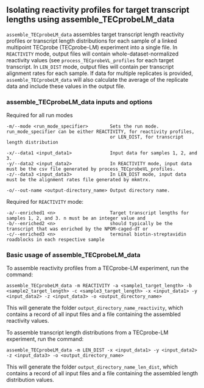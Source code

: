 ## Isolating reactivity profiles for target transcript lengths using assemble_TECprobeLM_data

`assemble_TECprobeLM_data` assembles target transcript length reactivity profiles or transcript length distributions for each sample of a linked multipoint TECprobe (TECprobe-LM) experiment into a single file. In `REACTIVITY` mode, output files will contain whole-dataset-normalized reactivity values (see `process_TECprobeVL_profiles` for each target transcript. In `LEN_DIST` mode, output files will contain per transcript alignment rates for each sample. If data for multiple replicates is provided, `assemble_TECprobeLM_data` will also calculate the average of the replicate data and include these values in the output file.

### assemble_TECprobeLM_data inputs and options

Required for all run modes
```
-m/--mode <run_mode_specifier>        Sets the run mode. run_mode_specifier can be either REACTIVITY, for reactivity profiles,
                                      or LEN_DIST, for transcript length distribution

-x/--data1 <input_data1>              Input data for samples 1, 2, and 3. 
-y/--data2 <input_data2>              In REACTIVITY mode, input data must be the csv file generated by process_TECprobeVL_profiles.
-z/--data3 <input_data3>              In LEN_DIST mode, input data must be the alignment rates file generated by mkmtrx.

-o/--out-name <output-directory_name> Output directory name.
```

Required for `REACTIVITY` mode:
```
-a/--enriched1 <n>                    Target transcript lengths for samples 1, 2, and 3. n must be an integer value and
-b/--enriched2 <n>                    should typically be the transcript that was enriched by the NPOM-caged-dT or 
-c/--enriched3 <n>                    terminal biotin-streptavidin roadblocks in each respective sample
```

### Basic usage of assemble_TECprobeLM_data

To assemble reactivity profiles from a TECprobe-LM experiment, run the command: 

`assemble_TECprobeLM_data -m REACTIVITY -a <sample1_target_length> -b <sample2_target_length> -c <sample3_target_length> -x <input_data1> -y <input_data2> -z <input_data3> -o <output_directory_name>` 

This will generate the folder `output_directory_name_reactivity`, which contains a record of all input files and a file containing the assembled reactivity values.

To assemble transcript length distributions from a TECprobe-LM experiment, run the command: 

`assemble_TECprobeLM_data -m LEN_DIST -x <input_data1> -y <input_data2> -z <input_data3> -o <output_directory_name>`

This will generate the folder `output_directory_name_len_dist`, which contains a record of all input files and a file containing the assembled length distribution values.
